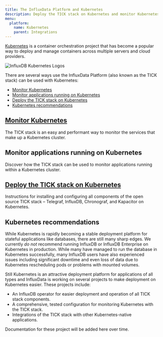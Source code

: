 ```yaml
---
title: The InfluxData Platform and Kubernetes
description: Deploy the TICK stack on Kubernetes and monitor Kubernetes.
menu:
  platform:
    name: Kubernetes
    parent: Integrations
---
```


[Kubernetes](https://kubernetes.io/) is a container orchestration project that
has become a popular way to deploy and manage containers across multiple servers and cloud providers.

![InfluxDB Kubernetes Logos](/img/platform/flux-kube.png)

There are several ways use the InfluxData Platform (also known as the TICK
stack) can be used with Kubernetes:

- [Monitor Kubernetes](#monitor-kubernetes)
- [Monitor applications running on Kubernetes](#monitor-kubernetes-apps)
- [Deploy the TICK stack on Kubernetes](#deploy-the-tick-stack-on-kubernetes-platform-installation-kubernetes)
- [Kubernetes recommendations](#kubernetes-recommendations)

## [Monitor Kubernetes](https://www.influxdata.com/blog/monitoring-kubernetes-architecture/)
The TICK stack is an easy and performant way to monitor the services that make up a Kubernetes cluster.

## Monitor applications running on Kubernetes
Discover how the TICK stack can be used to monitor applications running within a Kubernetes cluster.

## [Deploy the TICK stack on Kubernetes](https://github.com/influxdata/tick-charts)
Instructions for installing and configuring all components of the open source TICK stack – Telegraf, InfluxDB, Chronograf, and Kapacitor on Kubernetes.

## Kubernetes recommendations
While Kubernetes is rapidly becoming a stable deployment platform for stateful
applications like databases, there are still many sharp edges. We currently _do
not_ recommend running InfluxDB or InfluxDB Enterprise on Kubernetes in
production. While many have managed to run the database in Kubernetes
successfully, many InfluxDB users have also experienced issues including
significant downtime and even loss of data due to Kubernetes rescheduling pods
or problems with mounted volumes.

Still Kubernetes is an attractive deployment platform for applications of all types and InfluxData is working on several projects to make deployment on Kubernetes easier. These projects include:

- An InfluxDB operator for easier deployment and operation of all TICK stack components. 
- A comprehensive, tested configuration for monitoring Kubernetes with the TICK stack.
- Integrations of the TICK stack with other Kubernetes-native applications.

Documentation for these project will be added here over time.

